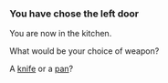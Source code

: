 ### You have chose the left door

You are now in the kitchen.

What would be your choice of weapon?

A [knife](knife) or a [pan](pan)?